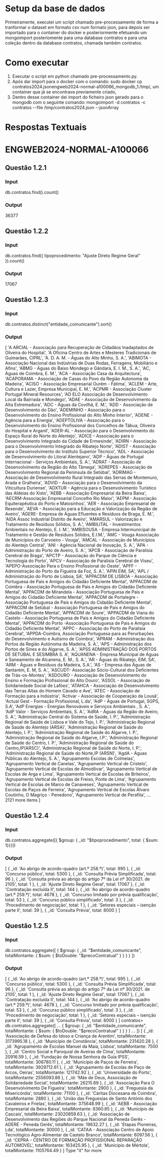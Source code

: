 #  Setup da base de dados

Primeiramente, executei um script chamado pre-processamento de forma a tranformar o dataset em formato csv num formato json, para depois ser importado para o container do docker e posteriormente efetuando um mongoimport posteriomente para uma database contratos e para uma coleção dentro da database contratos, chamada também contratos.

# Como executar 
1. Executar o script em python chamado pre-processamento.py.
2. Após dar import para o docker com o comando:
sudo docker cp contratos2024.jsonengweb2024-normal-a100066_mongodb_1:/tmp/, um container que já se encontrava previamente criado, 
3. Dentro desse container dei import do ficheiro json gerado para o mongodb com o seguinte comando:
mongoimport -d contratos -c contratos --file /tmp/contratos2024.json --jsonArray

# Respostas Textuais

# ENGWEB2024-NORMAL-A100066

## Questão 1.2.1

### Input
db.contratos.find().count()

### Output
36377

## Questão 1.2.2

### Input
db.contratos.find({ tipoprocedimento: "Ajuste Direto Regime Geral" }).count()


### Output
17067

## Questão 1.2.3

### Input
db.contratos.distinct("entidade_comunicante").sort()


### Output
[
  'A ARCIAL - Associação para Recuperação de Cidadãos Inadaptados de Oliveira do Hospital',
  'A Oficina Centro de Artes e Mesteres Tradicionais de Guimarães, CIPRL',
  'A. D. A. M. - Águas do Alto Minho, S. A.',
  'ABIMOTA - Associação Nacional das Indústrias de Duas Rodas, Ferragens, Mobiliário e Afins',
  'ABMG - Águas do Baixo Mondego e Gândara, E. I. M., S. A.',
  'AC, Águas de Coimbra, E. M.',
  'ACA - Associação Casa da Arquitectura',
  'ACAPORAMA - Associação de Casas do Povo da Região Autonoma da Madeira',
  'ACISO - Associação Empresarial Ourém - Fátima',
  'ACLEM - Arte, Cultura e Lazer, Empresa Municipal, E. M.',
  'ACPMR - Associação Cluster Portugal Mineral Resources',
  'AD ELO Associação de Desenvolvimento Local da Bairrada e Mondego',
  'ADAE - Associação de Desenvolvimento da Alta Estremadura',
  'ADC - Águas da Covilhã, E. M.',
  'ADD - Associação de Desenvolvimento do Dão',
  'ADEMINHO - Associação para o Desenvolvimento do Ensino Profissional do Alto Minho Interior',
  'ADENE - Agência para a Energia',
  'ADEPTOLIVA - Associação para o Desenvolvimento do Ensino Profissional dos Concelhos de Tábua, Oliveira do Hospital e Arganil',
  'ADER-AL - Associação para o Desenvolvimento do Espaço Rural do Norte do Alentejo',
  'ADICE - Associação para o Desenvolvimento Integrado da Cidade de Ermesinde',
  'ADIRN - Associação para o Desenvolvimento Integrado do Ribatejo Norte',
  'ADIST - Associação para o Desenvolvimento do Instituto Superior Técnico',
  'ADL - Associação de Desenvolvimento do Litoral Alentejano',
  'ADP - Águas de Portugal Internacional - Serviços Ambientais, S. A.',
  'ADRAT - Associação de Desenvolvimento da Região do Alto Tâmega',
  'ADREPES - Associação de Desenvolvimento Regional da Península de Setúbal',
  'ADRIMAG - Associação de Desenvolvimento Rural Integrado das Serras de Montemuro, Arada e Gralheira',
  'ADVID - Associação para o Desenvolvimento da Viticultura Duriense',
  'ADXTUR - Agência para o Desenvolvimento Turístico das Aldeias do Xisto',
  'AEBB - Associação Empresarial da Beira Baixa',
  'AECRM-Associação Empresarial Concelho Rio Maior',
  'AEPM - Associação Equiterapêutica do Porto e Matosinhos',
  'AER - Associação Empresarial de Resende',
  'AEVA - Associação para a Educação e Valorização da Região de Aveiro',
  'AGERE- Empresa de Águas Efluentes e Resíduos de Braga, E. M.',
  'AIDA Assoc Industrial Distrito de Aveiro',
  'AMARSUL - Valorização e Tratamento de Resíduos Sólidos, S. A.',
  'AMBILITAL - Investimentos Ambientais no Alentejo, E. I. M.',
  'AMBISOUSA - Empresa Intermunicipal de Tratamento e Gestão de Residuos Sólidos, E.I.M.',
  'AMC - Vouga Associação de Municípios do Carvoeiro - Vouga',
  'AMCAL - Associação de Municípios do Alentejo Central',
  'ANI - Agência Nacional de Inovação, S. A.',
  'APA - Administração do Porto de Aveiro, S. A.',
  'APCB - Associação de Paralisia Cerebral de Braga',
  'APCTP - Associação do Parque de Ciência e Tecnologia do Porto',
  'APCV - Associação de Paralisia Cerebral de Viseu',
  'APEPO-Associação Para o Ensino Profissional do Oeste',
  'APFF - Administração do Porto da Figueira da Foz, S. A.',
  'APIN EIM, SA',
  'APL / Administração do Porto de Lisboa, SA',
  'APPACDM DE LISBOA - Associação Portuguesa de Pais e Amigos do Cidadão Deficiente Mental',
  'APPACDM de Coimbra - Associação Portuguesa de Pais e Amigos do Cidadão Deficiente Mental',
  'APPACDM de Mirandela - Associação Portuguesa de Pais e Amigos do Cidadão Deficiente Mental',
  'APPACDM de Portalegre - Associação Portuguesa de Pais e Amigos do Cidadão Deficiente Mental',
  'APPACDM de Setúbal - Associação Portuguesa de Pais e Amigos do Cidadão Deficiente Mental',
  'APPACDM de Soure',
  'APPACDM de Viana do Castelo - Associação Portuguesa de Pais e Amigos do Cidadão Deficiente Mental',
  'APPACDM do Porto -Associação Portuguesa de Pais e Amigos do Cidadão Deficiente Mental',
  'APPC - Associação do Porto de Paralisia Cerebral',
  'APPDA-Coimbra, Associação Portuguesa para as Perurbações do Desenvolvimento e Autismo de Coimbra',
  'APRAM - Administração dos Portos da Região Autónoma da Madeira, S. A.',
  'APS - Administração dos Portos de Sines e do Algarve, S. A.',
  'APSS ADMINISTRAÇÃO DOS PORTOS DE SETÚBAL E SESIMBRA S. A',
  'AQUANENA - Empresa Municipal de Águas e Saneamento de Alcanena, E. M., S. A.',
  'AR - Águas do Ribatejo, EIM, SA',
  'ARM - Águas e Resíduos da Madeira, S.A.',
  'AS - Empresa das Águas de Santarém, E. M, S. A.',
  'ASCUDT- Associação Sócio-Cultural dos Deficientes de Trás-os-Montes',
  'ASDOURO - Associação de Desenvolvimento do Ensino e Formação Profissional do Alto Douro',
  'ASSOL - Associação de Solidariedade Social de Lafões',
  'ATAHCA - Associação de Desenvolvimento das Terras Altas do Homem Cávado e Ave',
  'ATEC - Associação de Formação para a Indústria',
  'Activar - Associação de Cooperação da Lousã',
  'Actual Gest - Formação Profissional, L.da',
  'AdP - Águas de Portugal, SGPS, S.A',
  'AdP Energias - Energias Renováveis e Serviços Ambientais , S. A.',
  'AdP Valor - Serviços Ambientais, S. A.',
  'AdRA - Águas da Região de Aveiro, S. A.',
  'Administração Central do Sistema de Saúde, I. P.',
  'Administração Regional de Saúde de Lisboa e Vale do Tejo, I. P.',
  'Administração Regional de Saúde do Alentejo (ARSA)',
  'Administração Regional de Saúde do Alentejo, I. P.',
  'Administração Regional de Saúde do Algarve, I. P.',
  'Administração Regional de Saúde do Algarve, I.P.',
  'Administração Regional de Saúde do Centro, I. P.',
  'Administração Regional de Saúde do Centro,IP(ARSC)',
  'Administração Regional de Saúde do Norte, I. P.',
  'Administração Regional de Saúde do Norte,IP (ARSN)',
  'AgdA - Águas Públicas do Alentejo, S. A.',
  'Agrupamento Escolas de Colmeias',
  'Agrupamento Vertical de Canelas',
  'Agrupamento Vertical de Cristelo',
  'Agrupamento Vertical de Escolas de Almodôvar',
  'Agrupamento Vertical de Escolas de Arga e Lima',
  'Agrupamento Vertical de Escolas de Briteiros',
  'Agrupamento Vertical de Escolas de Freixo, Ponte de Lima',
  'Agrupamento Vertical de Escolas de Marco de Canaveses',
  'Agrupamento Vertical de Escolas de Paços de Ferreira',
  'Agrupamento Vertical de Escolas Álvaro Coutinho, O Magriço - Penedono',
  'Agrupamento Vertical de Perafita',
  ... 2121 more items
]

## Questão 1.2.4

### Input
db.contratos.aggregate([{ $group: { _id: "$tipoprocedimento", total: { $sum: 1}}}])

### Output
[
  { _id: 'Ao abrigo de acordo-quadro (art.º 258.º)', total: 995 },
  { _id: 'Concurso público', total: 5300 },
  { _id: 'Consulta Prévia Simplificada', total: 96 },
  {
    _id: 'Consulta prévia ao abrigo do artigo 7º da Lei nº 30/2021. de 2105',
    total: 1
  },
  { _id: 'Ajuste Direto Regime Geral', total: 17067 },
  { _id: 'Contratação excluída II', total: 144 },
  { _id: 'Ao abrigo de acordo-quadro (art.º 259.º)', total: 4678 },
  { _id: 'Concurso limitado por prévia qualificação', total: 53 },
  { _id: 'Concurso público simplificado', total: 3 },
  { _id: 'Procedimento de negociação', total: 1 },
  { _id: 'Setores especiais – isenção parte II', total: 39 },
  { _id: 'Consulta Prévia', total: 8000 }
]


## Questão 1.2.5

### Input
db.contratos.aggregate([
  { $group: { _id: "$entidade_comunicante", totalMontante: { $sum: { $toDouble: "$precoContratual" } } } }
])

### Output
[
  { _id: 'Ao abrigo de acordo-quadro (art.º 258.º)', total: 995 },
  { _id: 'Concurso público', total: 5300 },
  { _id: 'Consulta Prévia Simplificada', total: 96 },
  {
    _id: 'Consulta prévia ao abrigo do artigo 7º da Lei nº 30/2021. de 2105',
    total: 1
  },
  { _id: 'Ajuste Direto Regime Geral', total: 17067 },
  { _id: 'Contratação excluída II', total: 144 },
  { _id: 'Ao abrigo de acordo-quadro (art.º 259.º)', total: 4678 },
  { _id: 'Concurso limitado por prévia qualificação', total: 53 },
  { _id: 'Concurso público simplificado', total: 3 },
  { _id: 'Procedimento de negociação', total: 1 },
  { _id: 'Setores especiais – isenção parte II', total: 39 },
  { _id: 'Consulta Prévia', total: 8000 }
]
contratos> db.contratos.aggregate([
...   { $group: { _id: "$entidade_comunicante", totalMontante: { $sum: { $toDouble: "$precoContratual" } } } }
... ])
[
  {
    _id: 'Associação de Defesa do Idoso e Criança de Arentim',
    totalMontante: 3173995.18
  },
  { _id: 'Município de Constância', totalMontante: 231420.28 },
  {
    _id: 'Agrupamento de Escolas Manuel da Maia, Lisboa',
    totalMontante: 7500
  },
  {
    _id: 'Centro Social e Paroquial de Aveiras de Cima',
    totalMontante: 20916.59
  },
  {
    _id: 'Fundação de Nossa Senhora da Guia IPSS',
    totalMontante: 306780.11
  },
  { _id: 'Município de Paços de Ferreira', totalMontante: 3929712.61 },
  {
    _id: 'Agrupamento de Escolas de Paço de Arcos, Oeiras',
    totalMontante: 121742.92
  },
  { _id: 'Universidade do Porto', totalMontante: 2556093.86 },
  {
    _id: 'Mãe de Deus, Associação de Solidariedade Social',
    totalMontante: 26215.69
  },
  {
    _id: 'Associação Para O Desenvolvimento De Figueira',
    totalMontante: 2900
  },
  { _id: 'Freguesia da Misericórdia', totalMontante: 71100 },
  { _id: 'Cáritas Diocesana de Coimbra', totalMontante: 2880 },
  {
    _id: 'União das Freguesias de Santo António dos Cavaleiros e Frielas',
    totalMontante: 375648.99
  },
  {
    _id: 'AEBB - Associação Empresarial da Beira Baixa',
    totalMontante: 8360.85
  },
  { _id: 'Município de Cascais', totalMontante: 23020859.63 },
  {
    _id: 'Associação de Desenvolvimento das Regiões do Parque Nacional da Peneda Gerês - ADERE - Peneda Gerês',
    totalMontante: 19632.27
  },
  { _id: 'Etapas Pioneiras, Lda', totalMontante: 30000 },
  {
    _id: 'CATAA - Associação Centro de Apoio Tecnológico Agro-Alimentar de Castelo Branco',
    totalMontante: 6097.56
  },
  {
    _id: 'CEPRA - CENTRO DE FORMAÇÃO PROFISSIONAL REPARAÇÃO AUTOMOVEL',
    totalMontante: 163425.95
  },
  { _id: 'Município de Mértola', totalMontante: 1105764.49 }
]
Type "it" for more


